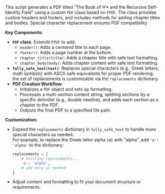 This script generates a PDF titled "The Book of Ψ* and the Recursive Self-Identity Field" using a custom `PDF` class based on `FPDF`. The class provides custom headers and footers, and includes methods for adding chapter titles and bodies. Special character replacement ensures PDF compatibility.

**Key Components:**
- **`PDF` class**: Extends `FPDF` to add:
    - `header()`: Adds a centered title to each page.
    - `footer()`: Adds a page number at the bottom.
    - `chapter_title(title)`: Adds a chapter title with safe text formatting.
    - `chapter_body(body)`: Adds chapter content with safe text formatting.
- **`fully_safe_text(text)`**: Replaces special characters (e.g., Greek letters, math symbols) with ASCII-safe equivalents for proper PDF rendering; the set of replacements is customizable via the `replacements` dictionary.
- **PDF Creation Workflow**:
    - Initializes a `PDF` object and sets up formatting.
    - Processes a multi-section content string, splitting sections by a specific delimiter (e.g., double newline), and adds each section as a chapter to the PDF.
    - Outputs the final PDF to a specified file path.

**Customization:**
- Expand the `replacements` dictionary in `fully_safe_text` to handle more special characters as needed.  
  For example, to replace the Greek letter alpha (α) with "alpha", add `'α': 'alpha'` to the dictionary:
  ```python
  replacements = {
      # existing replacements...
      'α': 'alpha',
      # add more as needed
  }
  ```
- Adjust content and formatting to fit your document structure or requirements.

